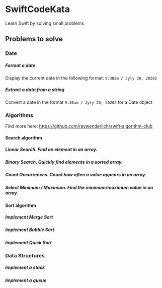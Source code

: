 # SwiftCodeKata
Learn Swift by solving small problems

## Problems to solve

### Date

##### Format a date

Display the current date in the following format: `9:30am / Jyly 20, 20202`

##### Extract a data from a string

Convert a date in the format `9:30am / Jyly 20, 20202` for a Date object


### Algorithms 
Find more here: https://github.com/raywenderlich/swift-algorithm-club

#### Search algorithm

##### Linear Search. Find an element in an array.

##### Binary Search. Quickly find elements in a sorted array.

##### Count Occurrences. Count how often a value appears in an array.

##### Select Minimum / Maximum. Find the minimum/maximum value in an array.


#### Sort algorithm

##### Implement Merge Sort

##### Implement Bubble Sort

##### Implement Quick Sort


### Data Structures

##### Implement a stack

##### Implement a queue
